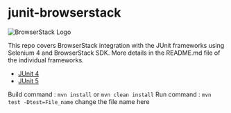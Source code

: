 # junit-browserstack

![BrowserStack Logo](https://d98b8t1nnulk5.cloudfront.net/production/images/layout/logo-header.png?1469004780) 

This repo covers BrowserStack integration with the JUnit frameworks using Selenium 4 and BrowserStack SDK. More details in the README.md file of the individual frameworks.

* [JUnit 4](https://github.com/browserstack/junit-browserstack/blob/master/junit-4/README.md)
* [JUnit 5](https://github.com/browserstack/junit-browserstack/blob/master/junit-5/README.md)  

Build command : `mvn install` or `mvn clean install`
Run command : `mvn test -Dtest=File_name`  change the file name here